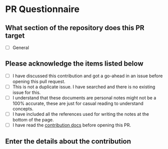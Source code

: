 # PR Questionnaire

## What section of the repository does this PR target

- [ ] General

## Please acknowledge the items listed below

- [ ] I have discussed this contribution and got a go-ahead in an issue before opening this pull request.
- [ ] This is not a duplicate issue. I have searched and there is no existing issue for this.
- [ ] I understand that these documents are personal notes might not be a 100% accurate, these are just for casual reading to understand concepts.
- [ ] I have included all the references used for writing the notes at the bottom of the page.
- [ ] I have read the [contribution docs](../contributing) before opening this PR.

## Enter the details about the contribution

<!-- Enter the details here -->